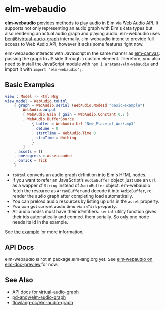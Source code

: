 # elm-webaudio

**elm-webaudio** provides methods to play audio in Elm via [Web Audio API](https://developer.mozilla.org/docs/Web/API/Web_Audio_API).
It supports not only representing an audio graph with Elm's data types but also rendering an actual audio graph and playing audio. 
elm-webaudio uses [benji6/virtual-audio-graph](https://github.com/benji6/virtual-audio-graph/) internally. 
elm-webaudio intend to provide full access to Web Audio API, however it lacks some features right now.

elm-webaudio interacts with JavaScript in the same manner as [elm-canvas](https://github.com/joakin/elm-canvas): passing the graph to JS side through a custom element. 
Therefore, you also need to install the JavaScript module with `npm i aratama/elm-webaudio` and import it with `import "elm-webaudio";`.


## Basic Examples 


```elm  
view : Model -> Html Msg
view model = WebAudio.toHtml
    { graph = WebAudio.serial (WebAudio.NodeId "basic-example")
        WebAudio.output
        [ WebAudio.Gain { gain = WebAudio.Constant 0.8 }
        , WebAudio.BufferSource
            { buffer = WebAudio.Url "New_Place_of_Work.mp3"
            , detune = 0
            , startTime = WebAudio.Time 0
            , stopTime = Nothing
            }
        ]
    , assets = []
    , onProgress = AssetLoaded
    , onTick = Tick
    }
```

* `toHtml` converts an audio graph definition into Elm's HTML nodes. 
* If you want to refer an JavaScript's `AudioBuffer` object, just use an `Url` as a wapper of `String` instead of `AudioBuffer` object. 
elm-webaudio fetch the resource as `ArrayBuffer` and decode it into `AudioBuffer`, re-render the audio graph after completing load automatically. 
* You can preload audio resources by listing up urls in the `asset` property.
* You can get current audio time via `onTick` property. 
* All audio nodes must have their identifiers. `serial` utility function gives their ids automatically and connect them serially. So only one node needs its id in the example. 

See [the example](example) for more information.


## API Docs

elm-webaudio is not in package.elm-lang.org yet. See [elm-webaudio on elm-doc-preview](https://elm-doc-preview.netlify.com/?repo=aratama/elm-webaudio) for now.


## See Also

- [API docs for virtual-audio-graph](https://github.com/benji6/virtual-audio-graph/blob/master/docs/standard-nodes.md)
- [pd-andy/elm-audio-graph](https://package.elm-lang.org/packages/pd-andy/elm-audio-graph/latest/)
- [flowlang-cc/elm-audio-graph](https://package.elm-lang.org/packages/flowlang-cc/elm-audio-graph/latest/)

